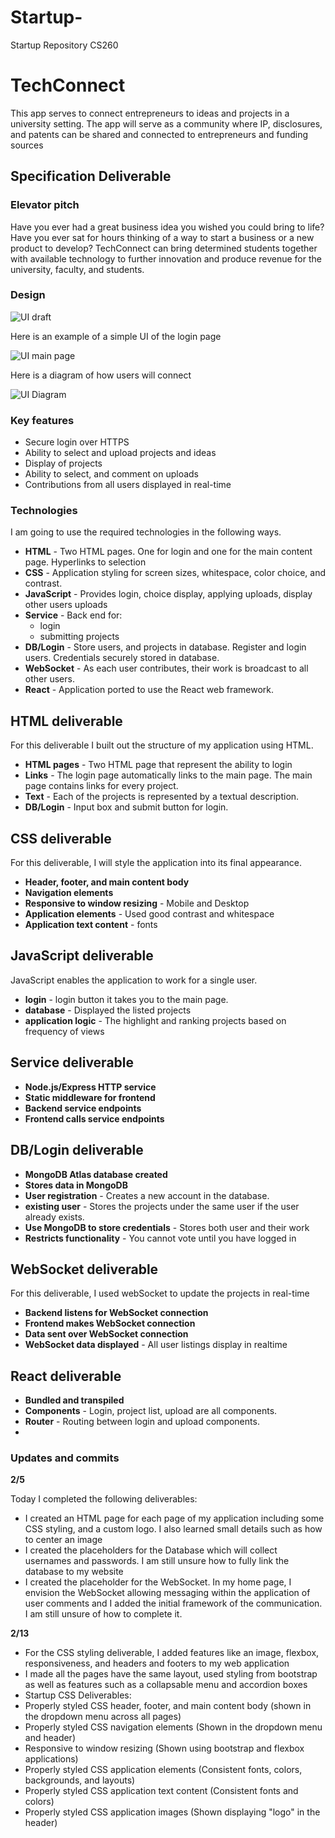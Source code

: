 # Startup-
Startup Repository CS260


# TechConnect

This app serves to connect entrepreneurs to ideas and projects in a university setting. The app will serve as a community where IP, disclosures, and patents can be shared and connected to entrepreneurs and funding sources 

## Specification Deliverable


### Elevator pitch

Have you ever had a great business idea you wished you could bring to life? Have you ever sat for hours thinking of a way to start a business or a new product to develop? TechConnect can bring determined students together with available technology to further innovation and produce revenue for the university, faculty, and students.

### Design

![UI draft](https://github.com/aearl23/Startup-/assets/64229908/f6962ee9-30ec-4764-82c6-4bee29dbecc8)

Here is an example of a simple UI of the login page 

![UI main page](https://github.com/aearl23/Startup-/assets/64229908/dc1ba53b-03b2-462d-a051-b1b2f96db19a)

Here is a diagram of how users will connect 

![UI Diagram](https://github.com/aearl23/Startup-/assets/64229908/c52f6448-0d7d-4958-a9a1-513d8d6f8d7e)



### Key features

- Secure login over HTTPS
- Ability to select and upload projects and ideas
- Display of projects 
- Ability to select, and comment on uploads
- Contributions from all users displayed in real-time


### Technologies

I am going to use the required technologies in the following ways.

- **HTML** - Two HTML pages. One for login and one for the main content page. Hyperlinks to selection
- **CSS** - Application styling for screen sizes, whitespace, color choice, and contrast.
- **JavaScript** - Provides login, choice display, applying uploads, display other users uploads
- **Service** - Back end for: 
  - login
  - submitting projects
- **DB/Login** - Store users, and projects in database. Register and login users. Credentials securely stored in database. 
- **WebSocket** - As each user contributes, their work is broadcast to all other users.
- **React** - Application ported to use the React web framework.

## HTML deliverable

For this deliverable I built out the structure of my application using HTML.

- **HTML pages** - Two HTML page that represent the ability to login
- **Links** - The login page automatically links to the main page. The main page contains links for every project.
- **Text** - Each of the projects is represented by a textual description.
- **DB/Login** - Input box and submit button for login. 

## CSS deliverable

For this deliverable, I will style the application into its final appearance.

- **Header, footer, and main content body**
- **Navigation elements** 
- **Responsive to window resizing** - Mobile and Desktop
- **Application elements** - Used good contrast and whitespace
- **Application text content** - fonts


## JavaScript deliverable

JavaScript enables the application to work for a single user.

- **login** - login button it takes you to the main page.
- **database** - Displayed the listed projects 
- **application logic** - The highlight and ranking projects based on frequency of views

  
## Service deliverable

- **Node.js/Express HTTP service** 
- **Static middleware for frontend** 
- **Backend service endpoints** 
- **Frontend calls service endpoints** 

## DB/Login deliverable

- **MongoDB Atlas database created**
- **Stores data in MongoDB** 
- **User registration** - Creates a new account in the database.
- **existing user** - Stores the projects under the same user if the user already exists.
- **Use MongoDB to store credentials** - Stores both user and their work
- **Restricts functionality** - You cannot vote until you have logged in

## WebSocket deliverable

For this deliverable, I used webSocket to update the projects in real-time

- **Backend listens for WebSocket connection**
- **Frontend makes WebSocket connection** 
- **Data sent over WebSocket connection** 
- **WebSocket data displayed** - All user listings display in realtime

## React deliverable

- **Bundled and transpiled** 
- **Components** - Login, project list, upload are all components.
- **Router** - Routing between login and upload components.
- 


### Updates and commits 

**2/5**

Today I completed the following deliverables:

- I created an HTML page for each page of my application including some CSS styling, and a custom logo. I also learned small details such as how to center an image
- I created the placeholders for the Database which will collect usernames and passwords. I am still unsure how to fully link the database to my website
- I created the placeholder for the WebSocket. In my home page, I envision the WebSocket allowing messaging within the application of user comments and I added
  the initial framework of the communication. I am still unsure of how to complete it.

**2/13**

- For the CSS styling deliverable, I added features like an image, flexbox, responsiveness, and headers and footers to my web application 
- I made all the pages have the same layout, used styling from bootstrap as well as features such as a collapsable menu and accordion boxes
- Startup CSS Deliverables: 
- Properly styled CSS header, footer, and main content body (shown in the dropdown menu across all pages)
- Properly styled CSS navigation elements (Shown in the dropdown menu and header)
- Responsive to window resizing (Shown using bootstrap and flexbox applications)
- Properly styled CSS application elements (Consistent fonts, colors, backgrounds, and layouts)
- Properly styled CSS application text content (Consistent fonts and colors)
- Properly styled CSS application images (Shown displaying "logo" in the header)

